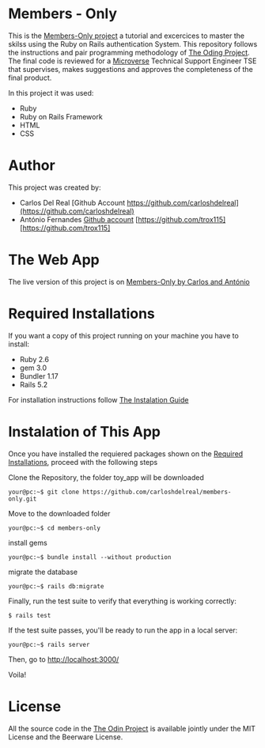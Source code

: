 # Members - Only

This is the [Members-Only project](https://www.theodinproject.com/courses/ruby-on-rails/lessons/authentication) a tutorial and excercices to master the skilss using the Ruby on Rails authentication System. This repository follows the instructions and pair programming methodology of [The Oding Project](https://www.theodinproject.com). The final code is reviewed for a [Microverse](https://www.microverse.org/) Technical Support Engineer TSE that supervises, makes suggestions and approves the completeness of the final product.

In this project it was used:

* Ruby
* Ruby on Rails Framework
* HTML
* CSS


# Author

This project was created by:

* Carlos Del Real [Github Account https://github.com/carloshdelreal](https://github.com/carloshdelreal)
* António Fernandes [Github account](https://github.com/trox115) [https://github.com/trox115][https://github.com/trox115] 


# The Web App

The live version of this project is on [Members-Only by Carlos and António]()

# Required Installations

If you want a copy of this project running on your machine you have to install:

* Ruby 2.6
* gem 3.0
* Bundler 1.17
* Rails 5.2

For installation instructions follow [The Instalation Guide](https://www.tutorialspoint.com/ruby-on-rails/rails-installation)


# Instalation of This App

Once you have installed the requiered packages shown on the [Required Installations](), proceed with the following steps

Clone the Repository, the folder toy_app will be downloaded

```Shell
your@pc:~$ git clone https://github.com/carloshdelreal/members-only.git
```

Move to the downloaded folder

```Shell
your@pc:~$ cd members-only
```

install gems

```Shell
your@pc:~$ bundle install --without production
```

migrate the database

```Shell
your@pc:~$ rails db:migrate
```
Finally, run the test suite to verify that everything is working correctly:

```
$ rails test
```
If the test suite passes, you'll be ready to run the app in a local server:

```Shell
your@pc:~$ rails server

```

Then, go to [http://localhost:3000/](http://localhost:3000/)

Voila!


# License

All the source code in the [The Odin Project](https://www.theodinproject.com/courses/ruby-on-rails/lessons/forms) is available jointly under the MIT License and the Beerware License.
